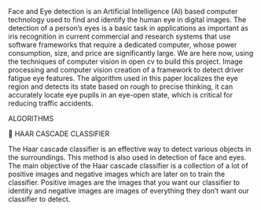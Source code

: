 Face and Eye detection is an Artificial Intelligence (AI) based computer technology used to find and identify the human eye in digital images. The detection of a person’s eyes is a basic task in applications as important as iris recognition  in current commercial and research systems that use software frameworks that require a dedicated computer, whose power consumption, size, and price are significantly large. We are here now, using the techniques of computer vision in open cv to build this project. 
Image processing and computer vision creation of a framework to detect driver fatigue eye features. The algorithm used in this paper localizes the eye region and detects its state based on rough to precise thinking, it can accurately locate eye pupils in an eye-open state, which is critical for reducing traffic accidents.

ALGORITHMS 

	HAAR CASCADE CLASSIFIER

The Haar cascade classifier is an effective way to detect various objects in the surroundings. This method is also used in detection of face and eyes. The main objective of the Haar cascade classifier is a collection of a lot of positive images and negative images which are later on to train the classifier. Positive images are the images that you want our classifier to identity and negative images are images of everything they don’t want our classifier to detect.
